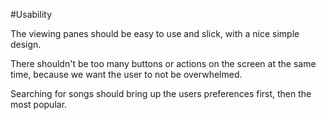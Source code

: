 #Usability 

The viewing panes should be easy to use and slick, with a nice simple design.

There shouldn't be too many buttons or actions on the screen at the same time, because we want the user to not be overwhelmed.

Searching for songs should bring up the users preferences first, then the most popular.

